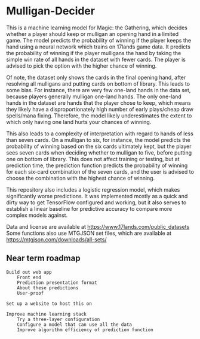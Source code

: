 # Mulligan-Decider

This is a machine learning model for Magic: the Gathering, which decides whether a player should keep or mulligan an opening hand in a limited game. The model predicts the probability of winning if the player keeps the hand using a neural network which trains on 17lands game data. It predicts the probability of winning if the player mulligans the hand by taking the simple win rate of all hands in the dataset with fewer cards. The player is advised to pick the option with the higher chance of winning.

Of note, the dataset only shows the cards in the final opening hand, after resolving all mulligans and putting cards on bottom of library. This leads to some bias. For instance, there are very few one-land hands in the data set, because players generally mulligan one-land hands. The only one-land hands in the dataset are hands that the player chose to keep, which means they likely have a disproportionately high number of early plays/cheap draw spells/mana fixing. Therefore, the model likely underestimates the extent to which only having one land hurts your chances of winning.

This also leads to a complexity of interpretation with regard to hands of less than seven cards. On a mulligan to six, for instance, the model predicts the probability of winning based on the six cards ultimately kept, but the player sees seven cards when deciding whether to mulligan to five, before putting one on bottom of library. This does not affect training or testing, but at prediction time, the prediction function predicts the probability of winning for each six-card combination of the seven cards, and the user is advised to choose the combination with the highest chance of winning.

This repository also includes a logistic regression model, which makes significantly worse predictions. It was implemented mostly as a quick and dirty way to get TensorFlow configured and working, but it also serves to establish a linear baseline for predictive accuracy to compare more complex models against.

Data and license are available at https://www.17lands.com/public_datasets
Some functions also use MTGJSON set files, which are available at https://mtgjson.com/downloads/all-sets/

## Near term roadmap

    Build out web app
        Front end
        Prediction presentation format
        About these predictions
        User-proof

    Set up a website to host this on

    Improve machine learning stack
        Try a three-layer configuration
        Configure a model that can use all the data
        Improve algorithm efficiency of prediction function